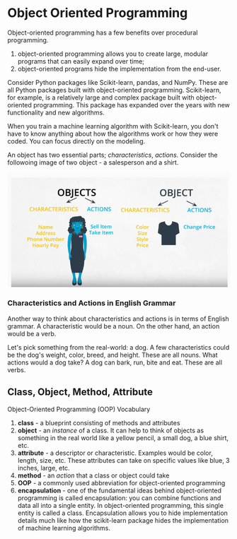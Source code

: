 # Object Oriented Programming

Object-oriented programming has a few benefits over procedural programming.

1. object-oriented programming allows you to create large, modular programs that can easily expand over time;
2. object-oriented programs hide the implementation from the end-user.

Consider Python packages like Scikit-learn, pandas, and NumPy. These are all Python packages built with object-oriented programming. Scikit-learn, for example, is a relatively large and complex package built with object-oriented programming. This package has expanded over the years with new functionality and new algorithms.

When you train a machine learning algorithm with Scikit-learn, you don't have to know anything about how the algorithms work or how they were coded. You can focus directly on the modeling.

An object has two essential parts; *characteristics*, *actions*. Consider the followoing image of two object -  a salesperson and a shirt.

![](OOP/OOP.png)

### Characteristics and Actions in English Grammar

Another way to think about characteristics and actions is in terms of English grammar. A characteristic would be a noun. On the other hand, an action would be a verb.

Let's pick something from the real-world: a dog. A few characteristics could be the dog's weight, color, breed, and height. These are all nouns. What actions would a dog take? A dog can bark, run, bite and eat. These are all verbs.

## Class, Object, Method, Attribute

Object-Oriented Programming (OOP) Vocabulary

1. **class** - a blueprint consisting of methods and attributes
2. **object** - an *instance* of a class. It can help to think of objects as something in the real world like a yellow pencil, a small dog, a blue shirt, etc. 
3. **attribute** - a descriptor or characteristic. Examples would be color, length, size, etc. These attributes can take on specific values like blue, 3 inches, large, etc.
4. **method** - an *action* that a class or object could take
5. **OOP** - a commonly used abbreviation for object-oriented programming
6. **encapsulation** - one of the fundamental ideas behind object-oriented programming is called encapsulation: you can combine functions and data all into a single entity. In object-oriented programming, this single entity is called a class. Encapsulation allows you to hide implementation details much like how the scikit-learn package hides the implementation of machine learning algorithms.